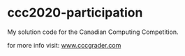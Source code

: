 # ccc2020-participation
My solution code for the Canadian Computing Competition.

for more info visit: www.cccgrader.com

